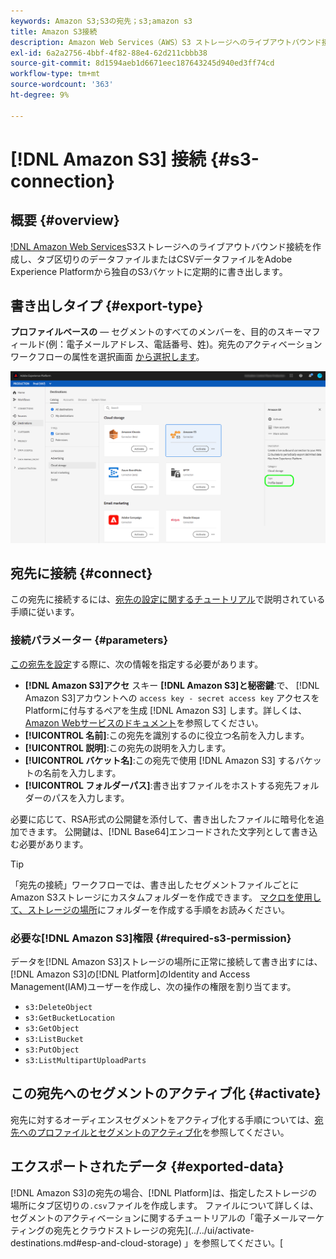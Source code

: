 ```yaml
---
keywords: Amazon S3;S3の宛先；s3;amazon s3
title: Amazon S3接続
description: Amazon Web Services（AWS）S3 ストレージへのライブアウトバウンド接続を作成し、タブ区切りのデータファイルまたは CSV データファイルを Adobe Experience Platform から S3 バケットへと定期的に書き出します。
exl-id: 6a2a2756-4bbf-4f82-88e4-62d211cbbb38
source-git-commit: 8d1594aeb1d6671eec187643245d940ed3ff74cd
workflow-type: tm+mt
source-wordcount: '363'
ht-degree: 9%

---
```


# [!DNL Amazon S3] 接続 {#s3-connection}

## 概要 {#overview}

[!DNL Amazon Web Services](AWS)S3ストレージへのライブアウトバウンド接続を作成し、タブ区切りのデータファイルまたはCSVデータファイルをAdobe Experience Platformから独自のS3バケットに定期的に書き出します。

## 書き出しタイプ {#export-type}

**プロファイルベースの**  — セグメントのすべてのメンバーを、目的のスキーマフィールド(例：電子メールアドレス、電話番号、姓)。宛先のアクティベーションワークフローの属性を選択画面 [から選択します](../../ui/activate-destinations.md#select-attributes)。

![Amazon S3プロファイルベースの書き出しタイプ](../../assets/catalog/cloud-storage/amazon-s3/catalog.png)

## 宛先に接続 {#connect}

この宛先に接続するには、[宛先の設定に関するチュートリアル](../../ui/connect-destination.md)で説明されている手順に従います。

### 接続パラメーター {#parameters}

[この宛先を設定](../../ui/connect-destination.md)する際に、次の情報を指定する必要があります。

* **[!DNL Amazon S3]アクセ** スキー **[!DNL Amazon S3]と秘密鍵**:で、 [!DNL Amazon S3]アカウントへの `access key - secret access key` アクセスをPlatformに付与するペアを生成 [!DNL Amazon S3] します。詳しくは、[Amazon Webサービスのドキュメント](https://docs.aws.amazon.com/IAM/latest/UserGuide/id_credentials_access-keys.html)を参照してください。
* **[!UICONTROL 名前]**:この宛先を識別するのに役立つ名前を入力します。
* **[!UICONTROL 説明]**:この宛先の説明を入力します。
* **[!UICONTROL バケット名]**:この宛先で使用 [!DNL Amazon S3] するバケットの名前を入力します。
* **[!UICONTROL フォルダーパス]**:書き出すファイルをホストする宛先フォルダーのパスを入力します。

必要に応じて、RSA形式の公開鍵を添付して、書き出したファイルに暗号化を追加できます。 公開鍵は、[!DNL Base64]エンコードされた文字列として書き込む必要があります。

>[!TIP]
>
>「宛先の接続」ワークフローでは、書き出したセグメントファイルごとにAmazon S3ストレージにカスタムフォルダーを作成できます。 [マクロを使用して、ストレージの場所](overview.md#use-macros)にフォルダーを作成する手順をお読みください。

### 必要な[!DNL Amazon S3]権限 {#required-s3-permission}

データを[!DNL Amazon S3]ストレージの場所に正常に接続して書き出すには、[!DNL Amazon S3]の[!DNL Platform]のIdentity and Access Management(IAM)ユーザーを作成し、次の操作の権限を割り当てます。

* `s3:DeleteObject`
* `s3:GetBucketLocation`
* `s3:GetObject`
* `s3:ListBucket`
* `s3:PutObject`
* `s3:ListMultipartUploadParts`

<!--

Commenting out this note, as write permissions are assigned through the s3:PutObject permission.

>[!IMPORTANT]
>
>Platform needs `write` permissions on the bucket object where the export files will be delivered.

-->

## この宛先へのセグメントのアクティブ化 {#activate}

宛先に対するオーディエンスセグメントをアクティブ化する手順については、[宛先へのプロファイルとセグメントのアクティブ化](../../ui/activate-destinations.md)を参照してください。

## エクスポートされたデータ {#exported-data}

[!DNL Amazon S3]の宛先の場合、[!DNL Platform]は、指定したストレージの場所にタブ区切りの`.csv`ファイルを作成します。 ファイルについて詳しくは、セグメントのアクティベーションに関するチュートリアルの「電子メールマーケティングの宛先とクラウドストレージの宛先](../../ui/activate-destinations.md#esp-and-cloud-storage) 」を参照してください。[
